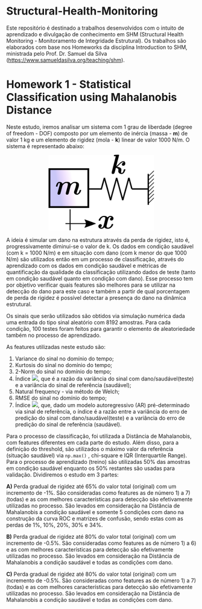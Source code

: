 # Structural-Health-Monitoring
Este repositório é destinado a trabalhos desenvolvidos com o intuito de aprendizado e divulgação de conhecimento em SHM (Structural Health Monitoring - Monitoramento de Integridade Estrutural). Os trabalhos são elaborados com base nos Homeworks da disciplina Introduction to SHM, ministrada pelo Prof. Dr. Samuel da Silva (https://www.samueldasilva.org/teaching/shm).

# Homework 1 - Statistical Classification using Mahalanobis Distance

Neste estudo, iremos analisar um sistema com 1 grau de liberdade (degree of freedom - DOF) composto por um elemento de inércia (massa - **m**) de valor 1
kg e um elemento de rigidez (mola - **k**) linear de valor 1000 N/m. O sistema é representado abaixo:

<p align="center">
<img src="https://github.com/lucaszanov/Structural-Health-Monitoring/blob/main/Homework_1/system-1DOF.png" width="280" height="200">
</p>
  
A ideia é simular um dano na estrutura através da perda de rigidez, isto é, progressivamente diminui-se o valor de k. Os dados em condição saudável (com k
= 1000 N/m) e em situação com dano (com k menor do que 1000 N/m) são utilizados então em um processo de classificação, através do aprendizado com
os dados em condição saudável e métricas de quantificação da qualidade da classificação utilizando dados de teste (tanto em condição saudável quanto em
condição com dano). Esse processo tem por objetivo verificar quais features são melhores para se utilizar na detecção do dano para este caso e também a
partir de qual porcentagem de perda de rigidez é possível detectar a presença do dano na dinâmica estrutural.

Os sinais que serão utilizados são obtidos via simulação numérica dada uma entrada do tipo sinal aleatório com 8192 amostras. Para cada condição, 100
testes foram feitos para garantir o elemento de aleatoriedade também no processo de aprendizado.

As features utilizadas neste estudo são:

1) Variance do sinal no domínio do tempo;
2) Kurtosis do sinal no domínio do tempo;
3) 2-Norm do sinal no domínio do tempo;
4) Índice <img src="https://render.githubusercontent.com/render/math?math=\gamma">, que é a razão da variância do sinal com dano/saudável(teste) e a variância do sinal de referência (saudável);
5) Natural frequency - via método de Welch;
6) RMSE do sinal no domínio do tempo;
7) Índice <img src="https://render.githubusercontent.com/render/math?math=\gamma_{AR}">, que, dado um modelo autoregressivo (AR) pré-determinado via sinal de referência, o índice é a razão entre a variância do erro de
predição do sinal com dano/saudável(teste) e a variância do erro de predição do sinal de referência (saudável).

Para o processo de classificação, foi utilizada a Distância de Mahalanobis, com features diferentes em cada parte do estudo. Além disso, para a definição do
threshold, são utilizados o máximo valor da referência (situação saudável) via `np.max()` , chi-square e IQR (Interquartile Range). Para o processo de
aprendizado (treino) são utilizadas 50% das amostras em condição saudável enquanto os 50% restantes são usadas para validação.
Dividiremos o estudo em 3 partes:

**A)** Perda gradual de rigidez até 65% do valor total (original) com um incremento de -1%. São consideradas como features as de número 1) a 7) (todas) e as
com melhores características para detecção são efetivamente utilizadas no processo. São levados em consideração na Distância de Mahalanobis a condição
saudável e somente 5 condições com dano na construção da curva ROC e matrizes de confusão, sendo estas com as perdas de 1%, 10%, 20%, 30% e 34%.

**B)** Perda gradual de rigidez até 80% do valor total (original) com um incremento de -0.5%. São consideradas como features as de número 1) a 6) e as com
melhores características para detecção são efetivamente utilizadas no processo. São levados em consideração na Distância de Mahalanobis a condição
saudável e todas as condições com dano.

**C)** Perda gradual de rigidez até 80% do valor total (original) com um incremento de -0.5%. São consideradas como features as de número 1) a 7) (todas) e as
com melhores características para detecção são efetivamente utilizadas no processo. São levados em consideração na Distância de Mahalanobis a condição
saudável e todas as condições com dano.
